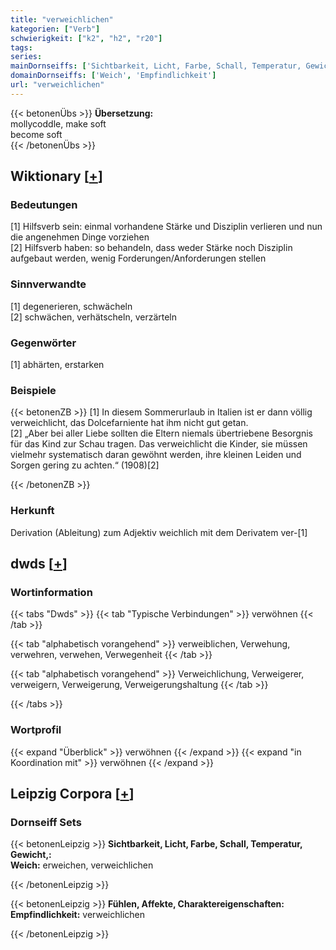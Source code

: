 ```yaml
---
title: "verweichlichen"
kategorien: ["Verb"]
schwierigkeit: ["k2", "h2", "r20"]
tags:
series:
mainDornseiffs: ['Sichtbarkeit, Licht, Farbe, Schall, Temperatur, Gewicht,', 'Fühlen, Affekte, Charaktereigenschaften']
domainDornseiffs: ['Weich', 'Empfindlichkeit']
url: "verweichlichen"
---
```


{{< betonenÜbs >}}
**Übersetzung:**  
mollycoddle, make soft  
become  soft  
{{< /betonenÜbs >}}

## Wiktionary [[+](https://de.wiktionary.org/wiki/verweichlichen)]

### Bedeutungen
[1] Hilfsverb sein: einmal vorhandene Stärke und Disziplin verlieren und nun die angenehmen Dinge vorziehen  
[2] Hilfsverb haben: so behandeln, dass weder Stärke noch Disziplin aufgebaut werden, wenig Forderungen/Anforderungen stellen  

### Sinnverwandte
[1] degenerieren, schwächeln  
[2] schwächen, verhätscheln, verzärteln  

### Gegenwörter
[1] abhärten, erstarken  

### Beispiele
{{< betonenZB >}}
[1] In diesem Sommerurlaub in Italien ist er dann völlig verweichlicht, das Dolcefarniente hat ihm nicht gut getan.  
[2] „Aber bei aller Liebe sollten die Eltern niemals übertriebene Besorgnis für das Kind zur Schau tragen. Das verweichlicht die Kinder, sie müssen vielmehr systematisch daran gewöhnt werden, ihre kleinen Leiden und Sorgen gering zu achten.“ (1908)[2]  

{{< /betonenZB >}}
### Herkunft
Derivation (Ableitung) zum Adjektiv weichlich mit dem Derivatem ver-[1]  



## dwds [[+](https://www.dwds.de/wb/verweichlichen)]

### Wortinformation
{{< tabs "Dwds" >}}
{{< tab "Typische Verbindungen" >}}
verwöhnen
{{< /tab >}}

{{< tab "alphabetisch vorangehend" >}}
verweiblichen, Verwehung, verwehren, verwehen, Verwegenheit
{{< /tab >}}

{{< tab "alphabetisch vorangehend" >}}
Verweichlichung, Verweigerer, verweigern, Verweigerung, Verweigerungshaltung
{{< /tab >}}

{{< /tabs >}}

### Wortprofil
{{< expand "Überblick" >}} verwöhnen {{< /expand >}}
{{< expand "in Koordination mit" >}} verwöhnen {{< /expand >}}

## Leipzig Corpora [[+](https://corpora.uni-leipzig.de/en/res?word=verweichlichen&corpusId=deu_newscrawl-public_2018)]

### Dornseiff Sets
{{< betonenLeipzig >}}
**Sichtbarkeit, Licht, Farbe, Schall, Temperatur, Gewicht,:**  
**Weich:** erweichen, verweichlichen  

{{< /betonenLeipzig >}}


{{< betonenLeipzig >}}
**Fühlen, Affekte, Charaktereigenschaften:**  
**Empfindlichkeit:** verweichlichen  

{{< /betonenLeipzig >}}
